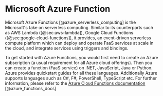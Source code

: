 # Microsoft Azure Function

 Microsoft Azure Functions [@azure_serverless_computing] is the Microsoft's take 
 on serverless computing. Similar to its counterparts such as AWS Lambda ([@sec:aws-lambda]), 
 Google Cloud Functions ([@sec:google-cloud-functions]), it provides, an 
 event-driven serverless compute platform which can deploy and operate 
 FaaS services at scale in the cloud, and integrate services using triggers and 
 bindings.

To get started with Azure Functions, you would first need to create an Azure 
subscription (a usual requirement for all Azure cloud offerings). Then you can 
create a function (FaaS service) on .NET, JavaScript, Java or Python. Azure 
provides quickstart guides for all these languages. Additionally Azure supports 
languages such as C#, F#, PowerShell, TypeScript etc. For further information, 
please refer to the [Azure Cloud Functions documentation](https://docs.microsoft.com/en-us/azure/azure-functions) [@azure_functions_docs]